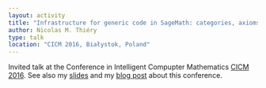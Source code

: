 ```yaml
---
layout: activity
title: "Infrastructure for generic code in SageMath: categories, axioms, constructions"
author: Nicolas M. Thiéry
type: talk
location: "CICM 2016, Białystok, Poland"
---
```


Invited talk at the Conference in Intelligent Compupter Mathematics
[CICM 2016](http://www.cicm-conference.org/2016/cicm.php).
See also my [slides](cicm-conference.org/2016/slides/I3.pdf) and my
[blog post](http://opendreamkit.org/activities/2016-08-01-CICM/) about
this conference.
